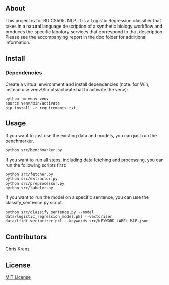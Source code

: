 ## About

This project is for BU CS505: NLP.  It is a Logistic Regression classifier that takes in a natural language description of a synthetic biology workflow and produces the specific labotory services that correspond to that description.  Please see the accompanying report in the doc folder for additional information.

## Install

### Dependencies

Create a virtual environment and install dependencies (note: for Win, instead use venv\Scripts\activate.bat to activate the venv):

```console
python -m venv venv
source venv/bin/activate
pip install -r requirements.txt
```

## Usage

If you want to just use the existing data and models, you can just run the benchmarker.

```console
python src/benchmarker.py
```

If you want to run all steps, including data fetching and processing, you can run the following scripts first:

```console
python src/fetcher.py
python src/extractor.py
python src/preprocessor.py
python src/labeler.py
```

If you want to run the model on a specific sentence, you can use the classify_sentence.py script.

```console
python src/classify_sentence.py --model data/logistic_regression_model.pkl --vectorizer data/tfidf_vectorizer.pkl --keywords src/KEYWORD_LABEL_MAP.json
```

## Contributors

Chris Krenz

## License

[MIT License](LICENSE)
